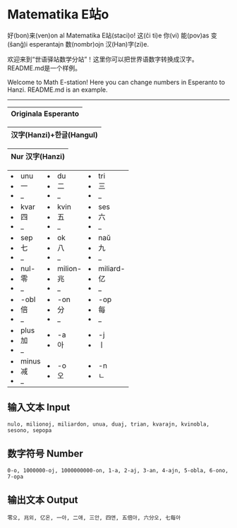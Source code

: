 # Matematika E站o
<!-- Esperanto -->
好(bon)来(ven)on al Matematika E站(staci)o! 这(ĉi ti)e 你(vi) 能(pov)as 变(ŝanĝ)i esperantajn 数(nombr)ojn 汉(Han)字(zi)e.
<!-- la ĉina -->
欢迎来到“世语驿站数学分站”！这里你可以把世界语数字转换成汉字。README.md是一个样例。
<!-- la angla -->
Welcome to Math E-station! Here you can change numbers in Esperanto to Hanzi. README.md is an example.

---

| Originala Esperanto |
| --- |

| 汉字(Hanzi)+한글(Hangul) |
| --- |

| Nur 汉字(Hanzi) |
| ---  |

| | | |
| --- | --- | --- |
| <li>unu<li>一<li>_ | <li>du<li>二<li>_ | <li>tri<li>三<li>_ |
| <li>kvar<li>四<li>_ | <li>kvin<li>五<li>_ | <li>ses<li>六<li>_ |
| <li>sep<li>七<li>_ | <li>ok<li>八<li>_ | <li>naŭ<li>九<li>_ |
| <li>nul-<li>零<li>_ | <li>milion-<li>兆<li>_ | <li>miliard-<li>亿<li>_ |
| <li>-obl<li>倍<li>_ | <li>-on<li>分<li>_ | <li>-op<li>每<li>_ |
| <li>plus<li>加<li>_ | <li>-a<li>아 | <li>-j<li>ㅣ |
| <li>minus<li>减<li>_ | <li>-o<li>오 | <li>-n<li>ㄴ |

## 输入文本 Input
`nulo, milionoj, miliardon, unua, duaj, trian, kvarajn, kvinobla, sesono, sepopa`

## 数字符号 Number
`0-o, 1000000-oj, 1000000000-on, 1-a, 2-aj, 3-an, 4-ajn, 5-obla, 6-ono, 7-opa`

## 输出文本 Output
`零오, 兆외, 亿온, 一아, 二애, 三안, 四앤, 五倍아, 六分오, 七每아`

